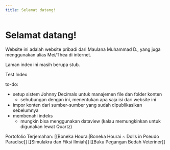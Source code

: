 ```yaml
---
title: Selamat datang!
---
```


# Selamat datang!

Website ini adalah website pribadi dari Maulana Muhammad D., yang juga menggunakan alias Mei/Thea di internet.

Laman index ini masih berupa stub.

Test Index

to-do:
- setup sistem Johnny Decimals untuk manajemen file dan folder konten
	- sehubungan dengan ini, menentukan apa saja isi dari website ini
- impor konten dari sumber-sumber yang sudah dipublikasikan sebelumnya
- membenahi indeks
	- mungkin bisa menggunakan dataview (kalau memungkinkan untuk digunakan lewat Quartz)

Portofolio Terjemahan:
[[Boneka Hourai|Boneka Hourai ~ Dolls in Pseudo Paradise]]
[[Simulakra dan Fiksi Ilmiah]]
[[Buku Pegangan Bedah Veteriner]]